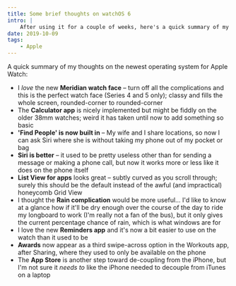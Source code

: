 ```yaml
---
title: Some brief thoughts on watchOS 6
intro: |
    After using it for a couple of weeks, here's a quick summary of my thoughts on the newest operating system for Apple Watch.
date: 2019-10-09
tags:
    - Apple
---
```


A quick summary of my thoughts on the newest operating system for Apple Watch:

- I *love* the new <b>Meridian watch face</b> – turn off all the complications and this is the perfect watch face (Series 4 and 5 only); classy and fills the whole screen, rounded-corner to rounded-corner
- The <b>Calculator app</b> is nicely implemented but might be fiddly on the older 38mm watches; weird it has taken until now to add something so basic
- <b>'Find People' is now built in</b> – My wife and I share locations, so now I can ask Siri where she is without taking my phone out of my pocket or bag
- <b>Siri is better</b> – it used to be pretty useless other than for sending a message or making a phone call, but now it works more or less like it does on the phone itself
- <b>List View for apps</b> looks great – subtly curved as you scroll through; surely this should be the default instead of the awful (and impractical) honeycomb Grid View
- I thought the <b>Rain complication</b> would be more useful… I'd like to know at a glance how if it'll be dry enough over the course of the day to ride my longboard to work (I'm really not a fan of the bus), but it only gives the current percentage chance of rain, which is what windows are for
- I love the new <b>Reminders app</b> and it's now a bit easier to use on the watch than it used to be
- <b>Awards</b> now appear as a third swipe-across option in the Workouts app, after Sharing, where they used to only be available on the phone
- The <b>App Store</b> is another step toward de-coupling from the iPhone, but I'm not sure it *needs to* like the iPhone needed to decouple from iTunes on a laptop

